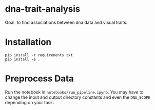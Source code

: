 # dna-trait-analysis
Goal: to find associations between dna data and visual traits.

# Installation
```
pip install -r requirements.txt
pip install -e .
```

# Preprocess Data
Run the notebook in ```notebooks/run_pipeline.ipynb```. You may have to change the input and output directory constants and even the ```DNA_SCOPE``` depending on your task.